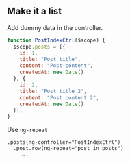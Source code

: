 ## Make it a list

Add dummy data in the controller.

```js
function PostIndexCtrl($scope) {
  $scope.posts = [{
    id: 1,
    title: "Post title",
    content: "Post content",
    createdAt: new Date()
  }, {
    id: 2,
    title: "Post title 2",
    content: "Post content 2",
    createdAt: new Date()
  }];
}
```

Use `ng-repeat`

```slim
.posts(ng-controller="PostIndexCtrl")
  .post.row(ng-repeat="post in posts")
    ...
```
